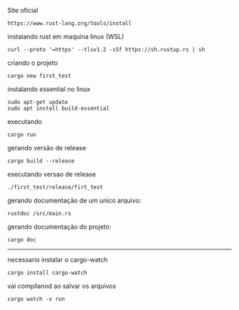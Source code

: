 

Site oficial
```
https://www.rust-lang.org/tools/install
```

instalando rust em maquina linux (WSL)
```
curl --proto '=https' --tlsv1.2 -sSf https://sh.rustup.rs | sh
```

criando o projeto
```
cargo new first_test
```

instalando essential no linux
```
sudo apt-get update
sudo apt install build-essential
```

executando
```
cargo run
```

gerando versão de release
```
cargo build --release
```

executando versao de release
```
./first_test/release/firt_test
```

gerando documentação de um unico arquivo:
```
rustdoc /src/main.rs
```

gerando documentação do projeto:
```
cargo doc
```

---

necessario instalar o cargo-watch
```
cargo install cargo-watch
```
vai compilanod ao salvar os arquivos
```
cargo watch -x run
```